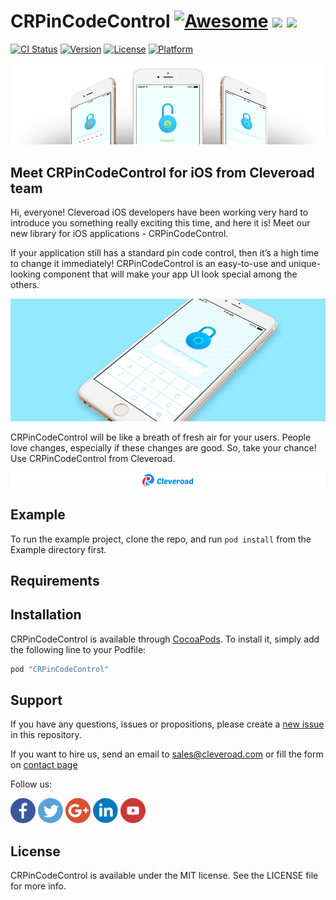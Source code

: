 # CRPinCodeControl [![Awesome](https://cdn.rawgit.com/sindresorhus/awesome/d7305f38d29fed78fa85652e3a63e154dd8e8829/media/badge.svg)](https://github.com/sindresorhus/awesome) <img src="https://www.cleveroad.com/public/comercial/label-ios.svg" height="20"> <a href="https://www.cleveroad.com/?utm_source=github&utm_medium=label&utm_campaign=contacts"><img src="https://www.cleveroad.com/public/comercial/label-cleveroad.svg" height="20"></a>

[![CI Status](http://img.shields.io/travis/Sergey/CRPinCodeControl.svg?style=flat)](https://travis-ci.org/Sergey/CRPinCodeControl)
[![Version](https://img.shields.io/cocoapods/v/CRPinCodeControl.svg?style=flat)](http://cocoapods.org/pods/CRPinCodeControl)
[![License](https://img.shields.io/cocoapods/l/CRPinCodeControl.svg?style=flat)](http://cocoapods.org/pods/CRPinCodeControl)
[![Platform](https://img.shields.io/cocoapods/p/CRPinCodeControl.svg?style=flat)](http://cocoapods.org/pods/CRPinCodeControl)

![Header image](/images/header.jpg)

## Meet CRPinCodeControl for iOS from Cleveroad team

Hi, everyone! Cleveroad iOS developers have been working very hard to introduce you something really exciting this time, and here it is! Meet our new library for iOS applications - CRPinCodeControl. 

If your application still has a standard pin code control, then it’s a high time to change it immediately! CRPinCodeControl is an easy-to-use and unique-looking component that will make your app UI look special among the others.

![Demo image](/images/demo.gif)

CRPinCodeControl will be like a breath of fresh air for your users. People love changes, especially if these changes are good. So, take your chance! Use CRPinCodeControl from Cleveroad.

[![Awesome](/images/logo-footer.png)](https://www.cleveroad.com/?utm_source=github&utm_medium=label&utm_campaign=contacts)
<br/>

## Example

To run the example project, clone the repo, and run `pod install` from the Example directory first.

## Requirements

## Installation

CRPinCodeControl is available through [CocoaPods](http://cocoapods.org). To install
it, simply add the following line to your Podfile:

```ruby
pod "CRPinCodeControl"
```

## Support

If you have any questions, issues or propositions, please create a <a href="../../issues/new">new issue</a> in this repository.

If you want to hire us, send an email to sales@cleveroad.com or fill the form on <a href="https://www.cleveroad.com/contact">contact page</a>

Follow us:

[![Awesome](/images/social/facebook.png)](https://www.facebook.com/cleveroadinc/)   [![Awesome](/images/social/twitter.png)](https://twitter.com/cleveroadinc)   [![Awesome](/images/social/google.png)](https://plus.google.com/+CleveroadInc)   [![Awesome](/images/social/linkedin.png)](https://www.linkedin.com/company/cleveroad-inc-)   [![Awesome](/images/social/youtube.png)](https://www.youtube.com/channel/UCFNHnq1sEtLiy0YCRHG2Vaw)
<br/>

## License

CRPinCodeControl is available under the MIT license. See the LICENSE file for more info.
